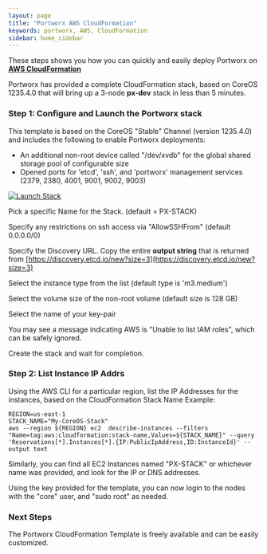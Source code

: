 ```yaml
---
layout: page
title: "Portworx AWS CloudFormation"
keywords: portworx, AWS, CloudFormation
sidebar: home_sidebar
---
```


These steps shows you how you can quickly and easily deploy Portworx on [**AWS CloudFormation**](https://aws.amazon.com/cloudformation/)

Portworx has provided a complete CloudFormation stack, based on CoreOS 1235.4.0 that will bring up a 3-node **px-dev** stack in less than 5 minutes.

### Step 1: Configure and Launch the Portworx stack

This template is based on the CoreOS "Stable" Channel (version 1235.4.0) and includes the following to enable Portworx deployments:

+ An additional non-root device called "/dev/xvdb" for the global shared storage pool of configurable size
+ Opened ports for 'etcd', 'ssh', and 'portworx' management services (2379, 2380, 4001, 9001, 9002, 9003)

<p><a href="https://console.aws.amazon.com/cloudformation/home#/stacks/new?stackName=PX-STACK&amp;templateURL=https://s3.amazonaws.com/cf-templates-1oefrvxk1p71o-us-east-1/2017019oeI-Portworx_CoreOS_Stack_v36ky4q0o5aniv7nslr74f7mbo6r" rel="nofollow noreferrer"><img src="https://cdn.rawgit.com/buildkite/cloudformation-launch-stack-button-svg/master/launch-stack.svg" alt="Launch Stack"></a></p>

Pick a specific Name for the Stack.  (default = PX-STACK)

Specify any restrictions on ssh access via "AllowSSHFrom" (default 0.0.0.0/0)

Specify the Discovery URL.  Copy the entire **output string** that is returned from [https://discovery.etcd.io/new?size=3](https://discovery.etcd.io/new?size=3)

Select the instance type from the list (default type is 'm3.medium')

Select the volume size of the non-root volume (default size is 128 GB)

Select the name of your key-pair

You may see a message indicating AWS is "Unable to list IAM roles", which can be safely ignored.

Create the stack and wait for completion.

### Step 2: List Instance IP Addrs

Using the AWS CLI for a particular region, list the IP Addresses for the instances, based on the CloudFormation Stack Name
Example:

```
REGION=us-east-1
STACK_NAME="My-CoreOS-Stack"
aws --region ${REGION} ec2  describe-instances --filters "Name=tag:aws:cloudformation:stack-name,Values=${STACK_NAME}" --query 'Reservations[*].Instances[*].{IP:PublicIpAddress,ID:InstanceId}' --output text
```

Similarly, you can find all EC2 Instances named "PX-STACK" or whichever name was provided, and look for the IP or DNS addresses.

Using the key provided for the template, you can now login to the nodes with the "core" user, and "sudo root" as needed.

### Next Steps

The Portworx CloudFormation Template is freely available and can be easily customized.   
